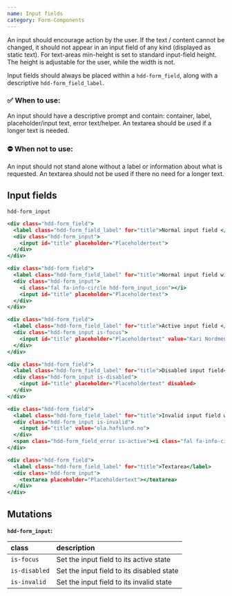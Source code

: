 ```yaml
---
name: Input fields
category: Form-Components
---
```


An input should encourage action by the user. If the text / content cannot be changed, it should not appear in an input field of any kind (displayed as static text). For text-areas min-height is set to standard input-field height. The height is adjustable for the user, while the width is not.

Input fields should always be placed within a `hdd-form_field`, along with a descriptive `hdd-form_field_label`.

### ✅ When to use: 
An input should have a descriptive prompt and contain: container, label, placeholder/input text, error text/helper. An textarea should be used if a longer text is needed. 

### ⛔ When not to use:
An input should not stand alone without a label or information about what is requested.
An textarea should not be used if there no need for a longer text.

## Input fields
`hdd-form_input`

```input-fields.html
<div class="hdd-form_field">
  <label class="hdd-form_field_label" for="title">Normal input field </label>
  <div class="hdd-form_input">
    <input id="title" placeholder="Placeholdertext">
  </div>
</div>

<div class="hdd-form_field">
  <label class="hdd-form_field_label" for="title">Normal input field with icon</label>
  <div class="hdd-form_input">
    <i class="fal fa-info-circle hdd-form_input_icon"></i>
    <input id="title" placeholder="Placeholdertext">
  </div>
</div>

<div class="hdd-form_field">
  <label class="hdd-form_field_label" for="title">Active input field </label>
  <div class="hdd-form_input is-focus">
    <input id="title" placeholder="Placeholdertext" value="Kari Nordmenn">
  </div>
</div>

<div class="hdd-form_field">
  <label class="hdd-form_field_label" for="title">Disabled input field</label>
  <div class="hdd-form_input is-disabled">
    <input id="title" placeholder="Placeholdertext" disabled>
  </div>
</div>

<div class="hdd-form_field">
  <label class="hdd-form_field_label" for="title">Invalid input field with field errormessage</label>
  <div class="hdd-form_input is-invalid">
    <input id="title" value="ola.hafslund.no">
  </div>
  <span class="hdd-form_field_error is-active"><i class="fal fa-info-circle"></i>The email must contain @</span>
</div>

<div class="hdd-form_field">
  <label class="hdd-form_field_label" for="title">Textarea</label>
  <div class="hdd-form_input">
    <textarea placeholder="Placeholdertext"></textarea>
  </div>
</div>
```

## Mutations
**`hdd-form_input`:**

| class | description|
| :--- | :--- |
| `is-focus` | Set the input field to its active state |
| `is-disabled` | Set the input field to its disabled state |
| `is-invalid` | Set the input field to its invalid state |



